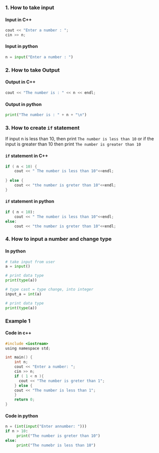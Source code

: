 ### 1. How to take input
#### Input in C++
```c
cout << "Enter a number : "; 
cin >> n;  
```

#### Input in python
```python
n = input("Enter a number : ")
```


### 2. How to take Output

#### Output in C++
```c
cout << "The number is : " << n << endl; 
```

#### Output in python
```python
print("The number is : " + n + "\n")
```

### 3. How to create `if` statement

If input n is less than 10, then print `The number is less than 10` or if the input is greater than 10 then print `The number is greater than 10`

#### `if` statement in C++
```c
if ( n < 10) {  
	cout << " The number is less than 10"<<endl;  
            
} else {
	cout << "the number is greter than 10"<<endl;
} 
```

#### `if` statement in python
```python
if ( n < 10):
	cout << " The number is less than 10"<<endl;  
else:
	cout << "the number is greter than 10"<<endl; 
```


### 4. How to input a number and change type

#### In python

```python
# take input from user
a = input()

# print data type
print(type(a))

# type cast = type change, into integer
input_a = int(a)

# print data type
print(type(a))
```

### Example 1

#### Code in c++
```c
#include <iostream>
using namespace std;

int main() {
	int n;
	cout << "Enter a number: ";
	cin >> n;
	if ( 1 < n ){
	  cout << "The number is greter than 1";
	} else {
	cout << "The number is less than 1";
	}
	return 0;
}

```

#### Code in python
```python
n = (int(input("Enter annumber: ")))  
if n > 10:  
     print("The number is greter than 10")  
else:  
     print("The numebr is less than 10")
```
